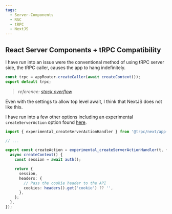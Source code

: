 ```yaml
---
tags:
  - Server-Components
  - RSC
  - tRPC
  - NextJS
---
```

## React Server Components + tRPC Compatibility

I have run into an issue were the conventional method of using tRPC server side, the tRPC caller, causes the app to hang indefinitely.

```typescript
const trpc = appRouter.createCaller(await createContext());
export default trpc;
```
> *reference: [stack overflow](https://stackoverflow.com/a/77279538)*

Even with the settings to allow top level await, I think that NextJS does not like this.

I have run into a few other options including an experimental `createServerAction` option found [here](https://github.com/trpc/examples-next-app-dir/blob/main/src/server/trpc.ts).

```typescript
import { experimental_createServerActionHandler } from '@trpc/next/app-dir/server';

// ...

export const createAction = experimental_createServerActionHandler(t, {
  async createContext() {
    const session = await auth();

    return {
      session,
      headers: {
        // Pass the cookie header to the API
        cookies: headers().get('cookie') ?? '',
      },
    };
  },
});
```
